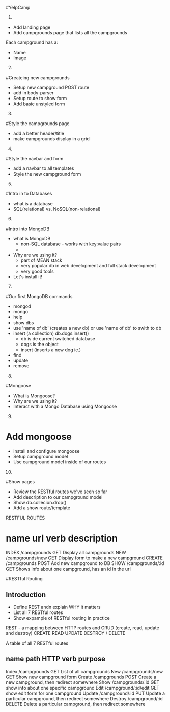 #YelpCamp

1.
* Add landing page
* Add campgrounds page that lists all the campgrounds

Each campground has a:
* Name
* Image

2. 
#Createing new campgrounds
* Setup new campground POST route
* add in body-parser
* Setup route to show form
* Add basic unstyled form

3.
#Style the campgrounds page
* add a better header/title
* make campgrounds display in a grid

4.
#Style the navbar and form
* add a navbar to all templates
* Style the new campground form

5.
#Intro in to Databases
* what is a database
* SQL(relational) vs. NoSQL(non-relational)

6.
#Intro into MongoDB
* what is MongoDB
    - non-SQL database - works with key:value pairs
    - 
* Why are we using it?
    - part of MEAN stack
    - very popular db in web development and full stack development
    - very good tools
* Let's install it!

7.
#Our first MongoDB commands
* mongod
* mongo
* help
* show dbs
* use 'name of db' (creates a new db) or use 'name of db' to swith to db
* insert (a collection) db.dogs.insert()
    - db is de current switched database
    - dogs is the object
    - insert (inserts a new dog ie.)
* find
* update
* remove

8.
#Mongoose
* What is Mongoose?
* Why are we using it?
* Interact with a Mongo Database using Mongoose

9.
# Add mongoose
* install and configure mongoose
* Setup campground model
* Use campground model inside of our routes

10.
#Show pages
* Review the RESTful routes we've seen so far
* Add description to our campground model
* Show db.collecion.drop()
* Add a show route/template

RESTFUL ROUTES

name    url                  verb    description
===============================================================
INDEX   /campgrounds         GET     Display all campgrounds
NEW     /campgrounds/new     GET     Display form to make a new campground
CREATE  /campgrounds         POST    Add new campground to DB
SHOW    /campgrounds/:id     GET     Shows info about one campground, has an id in the url

#RESTful Routing
## Introduction
* Define REST andn explain WHY it matters
* List all 7 RESTful routes
* Show expample of RESTful routing in practice

REST  - a mapping between HTTP routes and CRUD (create, read, update and destroy)
CREATE
READ
UPDATE
DESTROY / DELETE

A table of all 7 RESTful routes

name            path                    HTTP verb       purpose
-----------------------------------------------------------------------------------------------------------------
Index           /campgrounds            GET             List of all campgrounds
New             /campgrounds/new        GET             Show new campground form
Create          /campgrounds            POST            Create a new campground, then redirect somewhere
Show            /campgrounds/:id        GET             show info about one specific campground
Edit            /campground/:id/edit    GET             show edit form for one campground
Update          /campground/:id         PUT             Update a particular campground, then redirect somewhere
Destroy         /campground/:id         DELETE          Delete a particular campground, then redirect somewhere  

